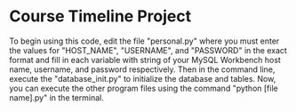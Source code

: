 # Course Timeline Project

To begin using this code, edit the file "personal.py" where you must enter the values for "HOST_NAME", "USERNAME", and "PASSWORD" in the exact format and fill in each variable with string of your MySQL Workbench host name, username, and password respectively.
Then in the command line, execute the "database_init.py" to initialize the database and tables. Now, you can execute the other program files using the command "python [file name].py" in the terminal.
